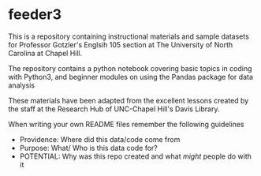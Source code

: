 # feeder3
This is a repository containing instructional materials and sample datasets for Professor Gotzler's Englsih 105 section at The University of North Carolina at Chapel Hill. 

The repository contains a python notebook covering basic topics in coding with Python3, and beginner modules on using the Pandas package for data analysis

These materials have been adapted from the excellent lessons created by the staff at the Research Hub of UNC-Chapel Hill's Davis Library. 

When writing your own README files remember the following guidelines 

- Providence: Where did this data/code come from
- Purpose: What/ Who is this data code for? 
- POTENTIAL: Why was this repo created and what *might* people do with it 
